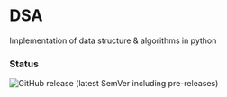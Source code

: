 # DSA
Implementation of data structure &amp; algorithms in python

### Status
![GitHub release (latest SemVer including pre-releases)](https://img.shields.io/github/v/release/Aionmone/DSA?color=blueviolet&include_prereleases&label=release&sort=semver&style=flat-square)
